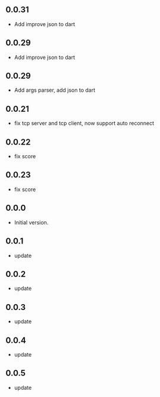 ## 0.0.31
- Add improve json to dart

## 0.0.29
- Add improve json to dart

## 0.0.29
- Add args parser, add json to dart 

## 0.0.21
- fix tcp server and tcp client, now support auto reconnect

## 0.0.22
- fix score
  
## 0.0.23
- fix score


## 0.0.0

- Initial version.

## 0.0.1
- update

## 0.0.2
- update

## 0.0.3
- update

## 0.0.4
- update

## 0.0.5
- update

